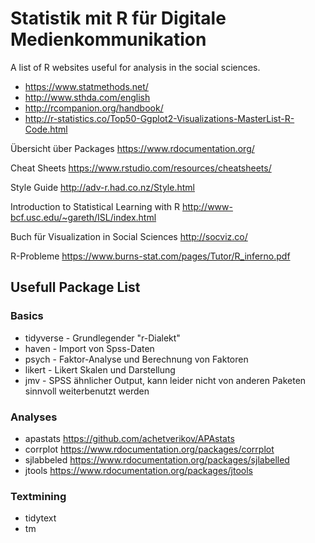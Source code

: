 # Statistik mit R für Digitale Medienkommunikation
A list of R websites useful for analysis in the social sciences. 

* https://www.statmethods.net/
* http://www.sthda.com/english
* http://rcompanion.org/handbook/
* http://r-statistics.co/Top50-Ggplot2-Visualizations-MasterList-R-Code.html


Übersicht über Packages
https://www.rdocumentation.org/

Cheat Sheets
https://www.rstudio.com/resources/cheatsheets/

Style Guide
http://adv-r.had.co.nz/Style.html

Introduction to Statistical Learning with R
http://www-bcf.usc.edu/~gareth/ISL/index.html

Buch für Visualization in Social Sciences
http://socviz.co/


R-Probleme 
https://www.burns-stat.com/pages/Tutor/R_inferno.pdf

## Usefull Package List
### Basics
* tidyverse - Grundlegender "r-Dialekt" 
* haven - Import von Spss-Daten 
* psych - Faktor-Analyse und Berechnung von Faktoren
* likert - Likert Skalen und Darstellung 
* jmv - SPSS ähnlicher Output, kann leider nicht von anderen Paketen sinnvoll weiterbenutzt werden

### Analyses
* apastats https://github.com/achetverikov/APAstats
* corrplot https://www.rdocumentation.org/packages/corrplot
* sjlabbeled https://www.rdocumentation.org/packages/sjlabelled
* jtools https://www.rdocumentation.org/packages/jtools

### Textmining
* tidytext
* tm
